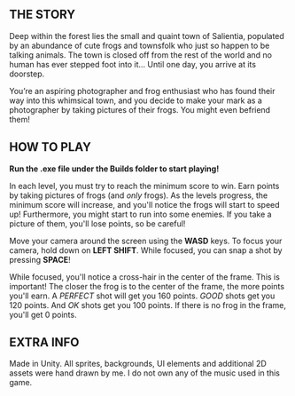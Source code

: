 ## THE STORY
Deep within the forest lies the small and quaint town of Salientia, populated by an
abundance of cute frogs and townsfolk who just so happen to be talking animals. The town
is closed off from the rest of the world and no human has ever stepped foot into it... Until
one day, you arrive at its doorstep.

You’re an aspiring photographer and frog enthusiast who has found their way into this
whimsical town, and you decide to make your mark as a photographer by taking pictures of
their frogs. You might even befriend them!

## HOW TO PLAY
**Run the .exe file under the Builds folder to start playing!**

In each level, you must try to reach the minimum score to win. Earn points by taking pictures of frogs (and _only_ frogs). As the levels progress, the minimum score will increase, and you'll notice the frogs will start to speed up! Furthermore, you might start to run into some enemies. If you take a picture of them, you'll lose points, so be careful!  

Move your camera around the screen using the **WASD** keys. To focus your camera, hold down on **LEFT SHIFT**. While focused, you can snap a shot by pressing **SPACE**! 

While focused, you'll notice a cross-hair in the center of the frame. This is important! The closer the frog is to the center of the frame, the more points you'll earn. A *PERFECT* shot will get you 160 points. *GOOD* shots get you 120 points. And *OK* shots get you 100 points. If there is no frog in the frame, you'll get 0 points. 

## EXTRA INFO
Made in Unity. All sprites, backgrounds, UI elements and additional 2D assets were hand drawn by me. I do not own any of the music used in this game. 

